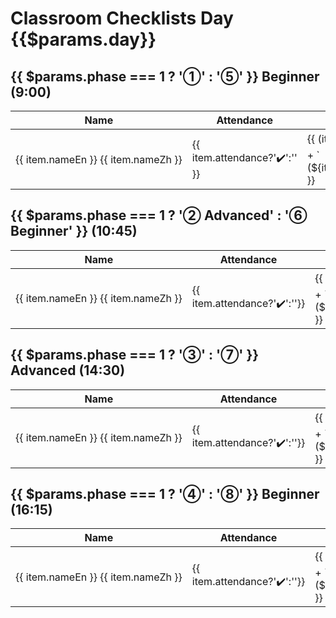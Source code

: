 # Classroom Checklists <badge>Day {{$params.day}}</badge>

<div  v-if="$params['9:00'].length !== 0">

## {{ $params.phase === 1 ? '①' : '⑤' }} Beginner (9:00)

<table class="name-list-table">
<thead>
<tr>
<th>Name</th>
<th>Attendance</th>
<th>Homework</th>
<th>Notes</th>
</tr>
</thead>
<tbody>
<tr v-for="item in $params['9:00']">
<td>{{ item.nameEn }} {{ item.nameZh }}</td>
<td>{{ item.attendance?'✔️':'' }}</td>
<td>{{ (item.homework?'✔️':'') + ` (${item.homeworkTimes})` }}</td>
<td></td>
</tr>
</tbody>
</table>

</div>

<div  v-if="$params['10:45'].length !== 0">

## {{ $params.phase === 1 ? '② Advanced' : '⑥ Beginner' }} (10:45)

<table class="name-list-table">
<thead>
<tr>
<th>Name</th>
<th>Attendance</th>
<th>Homework</th>
<th>Notes</th>
</tr>
</thead>
<tbody>
<tr v-for="item in $params['10:45']">
<td>{{ item.nameEn }} {{ item.nameZh }}</td>
<td>{{ item.attendance?'✔️':''}}</td>
<td>{{ (item.homework?'✔️':'') + ` (${item.homeworkTimes})` }}</td> 
<td></td>
</tr>
</tbody>
</table>

</div>

<div  v-if="$params['14:30'].length !== 0">

## {{ $params.phase === 1 ? '③' : '⑦' }} Advanced (14:30)

<table class="name-list-table">
<thead>
<tr>
<th>Name</th>
<th>Attendance</th>
<th>Homework</th>
<th>Notes</th>
</tr>
</thead>
<tbody>
<tr v-for="item in $params['14:30']">
<td>{{ item.nameEn }} {{ item.nameZh }}</td>
<td>{{ item.attendance?'✔️':''}}</td>
<td>{{ (item.homework?'✔️':'') + ` (${item.homeworkTimes})` }}</td>
<td></td>
</tr>
</tbody>
</table>

</div>

<div  v-if="$params['16:15'].length !== 0">

## {{ $params.phase === 1 ? '④' : '⑧' }} Beginner (16:15)

<table class="name-list-table">
<thead>
<tr>
<th>Name</th>
<th>Attendance</th>
<th>Homework</th>
<th>Notes</th>
</tr>
</thead>
<tbody>
<tr v-for="item in $params['16:15']">
<td>{{ item.nameEn }} {{ item.nameZh }}</td>
<td>{{ item.attendance?'✔️':''}}</td>
<td>{{ (item.homework?'✔️':'') + ` (${item.homeworkTimes})` }}</td>
<td></td>
</tr>
</tbody>
</table>

</div>

<style lang="less">
    table.name-list-table {
  width: 100%;
  table-layout: fixed;
  thead {
    tr {
      th {
        padding: 0.25rem 0.5rem;
      }
    }
  }
  tbody {
    tr {
      td {
        padding: 0.25rem 0.5rem;
      }
      td:first-child {
        white-space: nowrap;
      }
      td:last-child {
        width: 100%;
      }
    }
  }
}

/* printing */
@media print {

  .VPNav,
  .VPLocalNav {
    display: none;
  }


}
  .VPDoc.has-aside  {
    padding-bottom:0!important;
  }
</style>
